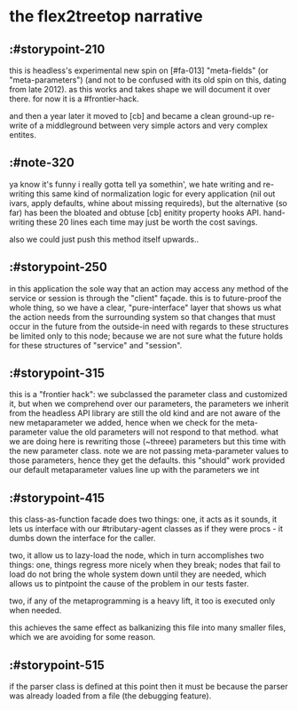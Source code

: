 # the flex2treetop narrative

## :#storypoint-210

this is headless's experimental new spin on [#fa-013] "meta-fields" (or
"meta-parameters") (and not to be confused with its old spin on this, dating
from late 2012). as this works and takes shape we will document it over there.
for now it is a #frontier-hack.

and then a year later it moved to [cb] and became a clean ground-up
re-write of a middleground between very simple actors and very complex
entites.


## :#note-320

ya know it's funny i really gotta tell ya somethin', we hate writing
and re-writing this same kind of normalization logic for every
application (nil out ivars, apply defaults, whine about missing
requireds), but the alternative (so far) has been the bloated and obtuse
[cb] enitity property hooks API. hand-writing these 20 lines each time
may just be worth the cost savings.

also we could just push this method itself upwards..




## :#storypoint-250

in this application the sole way that an action may access any method of
the service or session is through the "client" façade. this is to future-proof
the whole thing, so we have a clear, "pure-interface" layer that shows us what
the action needs from the surrounding system so that changes that must occur
in the future from the outside-in need with regards to these structures be
limited only to this node; because we are not sure what the future holds for
these structures of "service" and "session".



## :#storypoint-315

this is a "frontier hack": we subclassed the parameter class and customized
it, but when we comprehend over our parameters, the parameters we inherit
from the headless API library are still the old kind and are not aware of
the new metaparameter we added, hence when we check for the meta-parameter
value the old parameters will not respond to that method. what we are doing
here is rewriting those (~threee) parameters but this time with the new
parameter class. note we are not passing meta-parameter values to those
parameters, hence they get the defaults. this "should" work provided our
default metaparameter values line up with the parameters we int



## :#storypoint-415

this class-as-function facade does two things: one, it acts as it sounds, it
lets us interface with our #tributary-agent classes as if they were procs -
it dumbs down the interface for the caller.

two, it allow us to lazy-load the node, which in turn accomplishes two
things: one, things regress more nicely when they break; nodes that fail to
load do not bring the whole system down until they are needed, which allows
us to pintpoint the cause of the problem in our tests faster.

two, if any of the metaprogramming is a heavy lift, it too is executed only
when needed.

this achieves the same effect as balkanizing this file into many smaller
files, which we are avoiding for some reason.



## :#storypoint-515

if the parser class is defined at this point then it must be because the
parser was already loaded from a file (the debugging feature).
